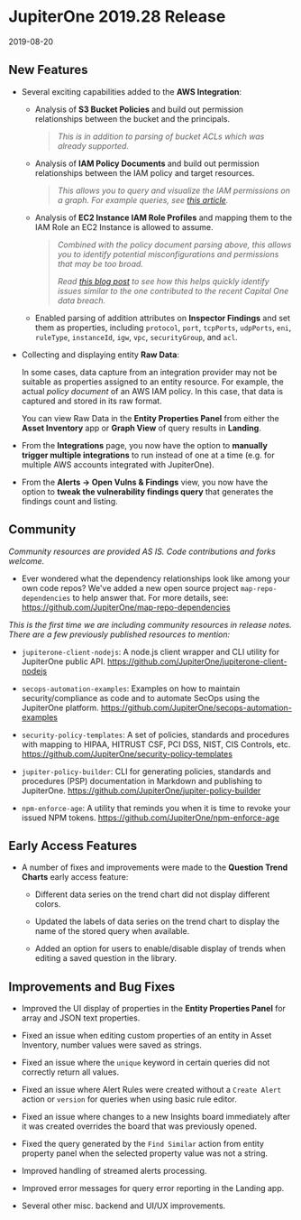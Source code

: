 # JupiterOne 2019.28 Release

2019-08-20

## New Features

- Several exciting capabilities added to the **AWS Integration**:

  - Analysis of **S3 Bucket Policies** and build out permission relationships
    between the bucket and the principals.

    > _This is in addition to parsing of bucket ACLs which was already
    > supported._

  - Analysis of **IAM Policy Documents** and build out permission relationships
    between the IAM policy and target resources.

    > _This allows you to query and visualize the IAM permissions on a graph.
    > For example queries, see [this article][1]._

  - Analysis of **EC2 Instance IAM Role Profiles** and mapping them to the IAM
    Role an EC2 Instance is allowed to assume.

    > _Combined with the policy document parsing above, this allows you to
    > identify potential misconfigurations and permissions that may be too
    > broad._
    >
    > _Read [this blog post][2] to see how this helps quickly identify issues
    > similar to the one contributed to the recent Capital One data breach._

  - Enabled parsing of addition attributes on **Inspector Findings** and set
    them as properties, including `protocol`, `port`, `tcpPorts`, `udpPorts`,
    `eni`, `ruleType`, `instanceId`, `igw`, `vpc`, `securityGroup`, and `acl`.

- Collecting and displaying entity **Raw Data**:

  In some cases, data capture from an integration provider may not be suitable
  as properties assigned to an entity resource. For example, the actual _policy
  document_ of an AWS IAM policy. In this case, that data is captured and stored
  in its raw format.

  You can view Raw Data in the **Entity Properties Panel** from either the
  **Asset Inventory** app or **Graph View** of query results in **Landing**.

- From the **Integrations** page, you now have the option to **manually trigger
  multiple integrations** to run instead of one at a time (e.g. for multiple
  AWS accounts integrated with JupiterOne).

- From the **Alerts -> Open Vulns & Findings** view, you now have the option to
  **tweak the vulnerability findings query** that generates the findings count
  and listing.

## Community

_Community resources are provided AS IS. Code contributions and forks welcome._

- Ever wondered what the dependency relationships look like among your own code
  repos? We've added a new open source project `map-repo-dependencies` to help
  answer that. For more details, see:
  <https://github.com/JupiterOne/map-repo-dependencies>

_This is the first time we are including community resources in release notes.
There are a few previously published resources to mention:_

- `jupiterone-client-nodejs`: A node.js client wrapper and CLI utility for
  JupiterOne public API.
  <https://github.com/JupiterOne/jupiterone-client-nodejs>

- `secops-automation-examples`: Examples on how to maintain security/compliance
  as code and to automate SecOps using the JupiterOne platform.
  <https://github.com/JupiterOne/secops-automation-examples>

- `security-policy-templates`: A set of policies, standards and procedures with
  mapping to HIPAA, HITRUST CSF, PCI DSS, NIST, CIS Controls, etc.
  <https://github.com/JupiterOne/security-policy-templates>

- `jupiter-policy-builder`: CLI for generating policies, standards and
  procedures (PSP) documentation in Markdown and publishing to JupiterOne.
  <https://github.com/JupiterOne/jupiter-policy-builder>

- `npm-enforce-age`: A utility that reminds you when it is time to revoke your
  issued NPM tokens.
  <https://github.com/JupiterOne/npm-enforce-age>

## Early Access Features

- A number of fixes and improvements were made to the **Question Trend Charts**
  early access feature:

  - Different data series on the trend chart did not display different colors.

  - Updated the labels of data series on the trend chart to display the name of
    the stored query when available.
  
  - Added an option for users to enable/disable display of trends when editing a
    saved question in the library.

## Improvements and Bug Fixes

- Improved the UI display of properties in the **Entity Properties Panel** for
  array and JSON text properties.

- Fixed an issue when editing custom properties of an entity in Asset Inventory,
  number values were saved as strings.

- Fixed an issue where the `unique` keyword in certain queries did not correctly
  return all values.

- Fixed an issue where Alert Rules were created without a `Create Alert` action
  or `version` for queries when using basic rule editor.

- Fixed an issue where changes to a new Insights board immediately after it was
  created overrides the board that was previously opened.

- Fixed the query generated by the `Find Similar` action from entity property
  panel when the selected property value was not a string.

- Improved handling of streamed alerts processing.

- Improved error messages for query error reporting in the Landing app.

- Several other misc. backend and UI/UX improvements.

[1]: ../queries/common-qq-aws-permissions.md
[2]: https://jupiterone.com/blog/capital-one-data-breach/
